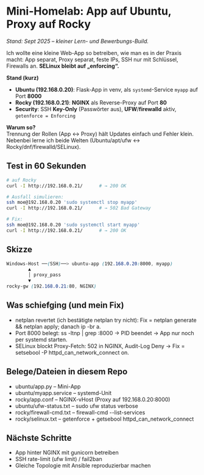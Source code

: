 # Mini-Homelab: App auf Ubuntu, Proxy auf Rocky
*Stand: Sept 2025 – kleiner Lern- und Bewerbungs-Build.*

Ich wollte eine kleine Web-App so betreiben, wie man es in der Praxis macht:
App separat, Proxy separat, feste IPs, SSH nur mit Schlüssel, Firewalls an. **SELinux bleibt auf „enforcing“.**

**Stand (kurz)**
- **Ubuntu (192.168.0.20)**: Flask-App in venv, als `systemd`-Service `myapp` auf Port **8000**  
- **Rocky (192.168.0.21)**: **NGINX** als Reverse-Proxy auf Port **80**  
- **Security**: SSH **Key-Only** (Passwörter aus), **UFW**/**firewalld** aktiv, `getenforce = Enforcing`

**Warum so?**  
Trennung der Rollen (App ↔ Proxy) hält Updates einfach und Fehler klein. Nebenbei lerne ich beide Welten (Ubuntu/apt/ufw ↔ Rocky/dnf/firewalld/SELinux).

## Test in 60 Sekunden
```bash
# auf Rocky
curl -I http://192.168.0.21/      # → 200 OK

# Ausfall simulieren:
ssh moe@192.168.0.20 'sudo systemctl stop myapp'
curl -I http://192.168.0.21/      # → 502 Bad Gateway

# Fix:
ssh moe@192.168.0.20 'sudo systemctl start myapp'
curl -I http://192.168.0.21/      # → 200 OK
```
## Skizze
```SCSS
Windows-Host ──(SSH)──> ubuntu-app (192.168.0.20:8000, myapp)
        ▲
        │ proxy_pass
        ▼
rocky-gw (192.168.0.21:80, NGINX)
```
## Was schiefging (und mein Fix)
- netplan revertet (ich bestätigte netplan try nicht): Fix = netplan generate && netplan apply; danach ip -br a.
- Port 8000 belegt: ss -ltnp | grep :8000 → PID beendet → App nur noch per systemd starten.
- SELinux blockt Proxy-Fetch: 502 in NGINX, Audit-Log Deny → Fix = setsebool -P httpd_can_network_connect on.

## Belege/Dateien in diesem Repo
- ubuntu/app.py – Mini-App
- ubuntu/myapp.service – systemd-Unit
- rocky/app.conf – NGINX-vHost (Proxy auf 192.168.0.20:8000)
- ubuntu/ufw-status.txt – sudo ufw status verbose
- rocky/firewall-cmd.txt – firewall-cmd --list-services
- rocky/selinux.txt – getenforce + getsebool httpd_can_network_connect

## Nächste Schritte
- App hinter NGINX mit gunicorn betreiben
- SSH rate-limit (ufw limit) / fail2ban
- Gleiche Topologie mit Ansible reproduzierbar machen




